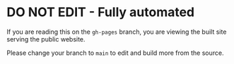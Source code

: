# DO NOT EDIT - Fully automated

If you are reading this on the `gh-pages` branch, you are viewing the built site serving the public website.

Please change your branch to `main` to edit and build more from the source.
